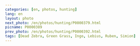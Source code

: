 ```yaml
---
categories: [en, photos, hunting]
lang: en
layout: photo
next_photo: /en/photos/hunting/P0000379.html
picname: P0000389
prev_photo: /en/photos/hunting/P0000392.html
tags: [Dead Zebra, Green Grass, Ingo, Lebius, Ruben, Simion]
---
```


